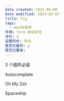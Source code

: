 ```yaml
---
date created: 2022-06-09
date modified: 2023-03-07
title: Fig
tags:
  - macOS软件
作用: term 自动补全
评价: 4
设置同步: 手动
是否已备份: y
是否已重装:
---
```


3 个插件必装

Autocomplete

Oh My Zsh

Spaceship
